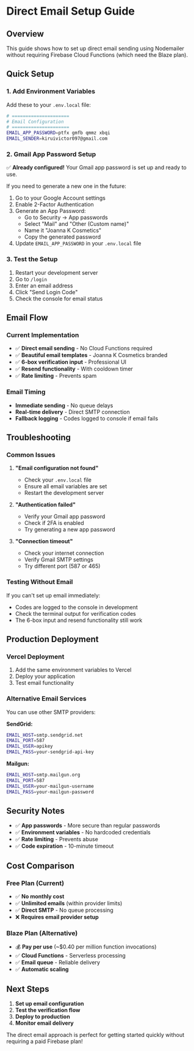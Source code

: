 # Direct Email Setup Guide

## Overview

This guide shows how to set up direct email sending using Nodemailer without requiring Firebase Cloud Functions (which need the Blaze plan).

## Quick Setup

### 1. Add Environment Variables

Add these to your `.env.local` file:

```bash
# =====================
# Email Configuration
# =====================
EMAIL_APP_PASSWORD=ptfx gmfb qmmz xbqi
EMAIL_SENDER=kiruivictor097@gmail.com
```

### 2. Gmail App Password Setup

✅ **Already configured!** Your Gmail app password is set up and ready to use.

If you need to generate a new one in the future:

1. Go to your Google Account settings
2. Enable 2-Factor Authentication
3. Generate an App Password:
   - Go to Security → App passwords
   - Select "Mail" and "Other (Custom name)"
   - Name it "Joanna K Cosmetics"
   - Copy the generated password
4. Update `EMAIL_APP_PASSWORD` in your `.env.local` file

### 3. Test the Setup

1. Restart your development server
2. Go to `/login`
3. Enter an email address
4. Click "Send Login Code"
5. Check the console for email status

## Email Flow

### Current Implementation

- ✅ **Direct email sending** - No Cloud Functions required
- ✅ **Beautiful email templates** - Joanna K Cosmetics branded
- ✅ **6-box verification input** - Professional UI
- ✅ **Resend functionality** - With cooldown timer
- ✅ **Rate limiting** - Prevents spam

### Email Timing

- **Immediate sending** - No queue delays
- **Real-time delivery** - Direct SMTP connection
- **Fallback logging** - Codes logged to console if email fails

## Troubleshooting

### Common Issues

1. **"Email configuration not found"**

   - Check your `.env.local` file
   - Ensure all email variables are set
   - Restart the development server

2. **"Authentication failed"**

   - Verify your Gmail app password
   - Check if 2FA is enabled
   - Try generating a new app password

3. **"Connection timeout"**
   - Check your internet connection
   - Verify Gmail SMTP settings
   - Try different port (587 or 465)

### Testing Without Email

If you can't set up email immediately:

- Codes are logged to the console in development
- Check the terminal output for verification codes
- The 6-box input and resend functionality still work

## Production Deployment

### Vercel Deployment

1. Add the same environment variables to Vercel
2. Deploy your application
3. Test email functionality

### Alternative Email Services

You can use other SMTP providers:

**SendGrid:**

```bash
EMAIL_HOST=smtp.sendgrid.net
EMAIL_PORT=587
EMAIL_USER=apikey
EMAIL_PASS=your-sendgrid-api-key
```

**Mailgun:**

```bash
EMAIL_HOST=smtp.mailgun.org
EMAIL_PORT=587
EMAIL_USER=your-mailgun-username
EMAIL_PASS=your-mailgun-password
```

## Security Notes

- ✅ **App passwords** - More secure than regular passwords
- ✅ **Environment variables** - No hardcoded credentials
- ✅ **Rate limiting** - Prevents abuse
- ✅ **Code expiration** - 10-minute timeout

## Cost Comparison

### Free Plan (Current)

- ✅ **No monthly cost**
- ✅ **Unlimited emails** (within provider limits)
- ✅ **Direct SMTP** - No queue processing
- ❌ **Requires email provider setup**

### Blaze Plan (Alternative)

- 💰 **Pay per use** (~$0.40 per million function invocations)
- ✅ **Cloud Functions** - Serverless processing
- ✅ **Email queue** - Reliable delivery
- ✅ **Automatic scaling**

## Next Steps

1. **Set up email configuration**
2. **Test the verification flow**
3. **Deploy to production**
4. **Monitor email delivery**

The direct email approach is perfect for getting started quickly without requiring a paid Firebase plan!
